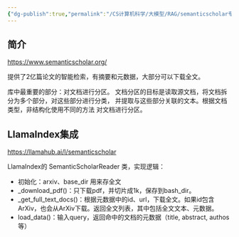 ```yaml
---
{"dg-publish":true,"permalink":"/CS计算机科学/大模型/RAG/semanticscholar专题/","created":"2024-02-07T16:32:58.433+08:00","updated":"2024-03-04T02:09:06.784+08:00"}
---
```


## 简介

https://www.semanticscholar.org/

提供了2亿篇论文的智能检索，有摘要和元数据，大部分可以下载全文。

库中最重要的部分：对文档进行分区。 文档分区的目标是读取源文档，将文档拆分为多个部分，对这些部分进行分类， 并提取与这些部分关联的文本。根据文档类型，非结构化使用不同的方法 对文档进行分区。

## LlamaIndex集成

https://llamahub.ai/l/semanticscholar

LlamaIndex的 SemanticScholarReader 类，实现逻辑：

- 初始化：arxiv、base_dir 用来存全文
- _download_pdf()：只下载pdf，并切片成1k，保存到bash_dir。
- _get_full_text_docs()：根据元数据中的id、url，下载全文。如果id包含ArXiv，也会从ArXiv下载。返回全文列表，其中包括全文文本、元数据。
- load_data()：输入query，返回命中的文档的元数据（title, abstract, authos 等）